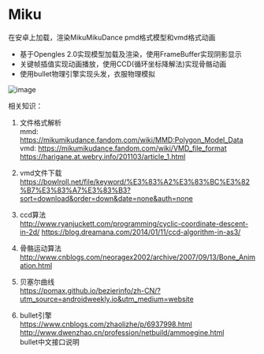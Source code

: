 # Miku
在安卓上加载，渲染MikuMikuDance pmd格式模型和vmd格式动画  
- 基于Opengles 2.0实现模型加载及渲染，使用FrameBuffer实现阴影显示
- 关键帧插值实现动画播放，使用CCD(循环坐标降解法)实现骨骼动画
- 使用bullet物理引擎实现头发，衣服物理模拟

![image](https://github.com/SingleKnife/Miku/images/sample.gif)

相关知识：
1. 文件格式解析  
mmd: https://mikumikudance.fandom.com/wiki/MMD:Polygon_Model_Data
vmd: https://mikumikudance.fandom.com/wiki/VMD_file_format
https://harigane.at.webry.info/201103/article_1.html
2. vmd文件下载  
https://bowlroll.net/file/keyword/%E3%83%A2%E3%83%BC%E3%82%B7%E3%83%A7%E3%83%B3?sort=download&order=down&date=none&auth=none
3. ccd算法  
http://www.ryanjuckett.com/programming/cyclic-coordinate-descent-in-2d/
https://blog.dreamana.com/2014/01/11/ccd-algorithm-in-as3/
4. 骨骼运动算法  
http://www.cnblogs.com/neoragex2002/archive/2007/09/13/Bone_Animation.html

5. 贝塞尔曲线  
https://pomax.github.io/bezierinfo/zh-CN/?utm_source=androidweekly.io&utm_medium=website

6. bullet引擎  
https://www.cnblogs.com/zhaolizhe/p/6937998.html
http://www.dwenzhao.cn/profession/netbuild/ammoegine.html  
bullet中文接口说明
